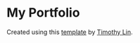 # My Portfolio

Created using this [template](https://portfolio.vercel.app/) by [Timothy Lin](https://www.timrlx.com).
